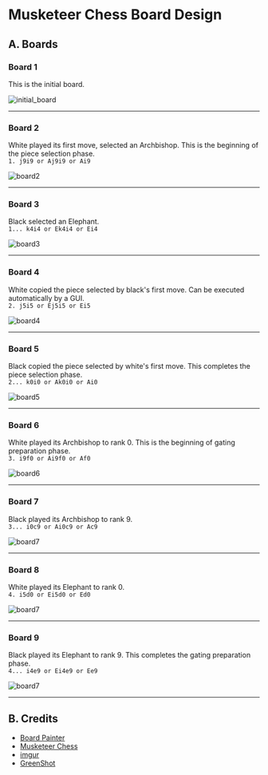 # Musketeer Chess Board Design

## A. Boards

### Board 1
This is the initial board.

![initial_board](https://i.imgur.com/wOzDfX0.png)

***

### Board 2
White played its first move, selected an Archbishop. This is the beginning of the piece selection phase.   
`1. j9i9 or Aj9i9 or Ai9`

![board2](https://i.imgur.com/K7DFnxo.png)

***

### Board 3
Black selected an Elephant.  
`1... k4i4 or Ek4i4 or Ei4`

![board3](https://i.imgur.com/uNUPOkr.png)

***

### Board 4
White copied the piece selected by black's first move. Can be executed automatically by a GUI.  
`2. j5i5 or Ej5i5 or Ei5`

![board4](https://i.imgur.com/FYcpjDT.png)

***

### Board 5
Black copied the piece selected by white's first move. This completes the piece selection phase.  
`2... k0i0 or Ak0i0 or Ai0`

![board5](https://i.imgur.com/tnOHOdx.png)

***

### Board 6
White played its Archbishop to rank 0. This is the beginning of gating preparation phase.  
`3. i9f0 or Ai9f0 or Af0`

![board6](https://i.imgur.com/4eaaoPI.png)

***

### Board 7
Black played its Archbishop to rank 9.  
`3... i0c9 or Ai0c9 or Ac9`

![board7](https://i.imgur.com/FEKVzCe.png)

***

### Board 8
White played its Elephant to rank 0.  
`4. i5d0 or Ei5d0 or Ed0`

![board7](https://i.imgur.com/kfkbVJX.png)

***

### Board 9
Black played its Elephant to rank 9. This completes the gating preparation phase.  
`4... i4e9 or Ei4e9 or Ee9`

![board7](https://i.imgur.com/QXOr7ER.png)

***

## B. Credits
* [Board Painter](https://github.com/jcfrog/board-painter)
* [Musketeer Chess](https://musketeerchess.net/tools/boardpainter/index.php)
* [imgur](https://imgur.com/)
* [GreenShot](https://getgreenshot.org/help/)
